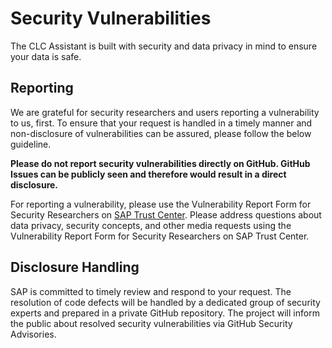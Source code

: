 # Security Vulnerabilities

The CLC Assistant is built with security and data privacy in mind to ensure your data is safe.

## Reporting

We are grateful for security researchers and users reporting a vulnerability to us, first. To ensure that your request is handled in a timely manner and non-disclosure of vulnerabilities can be assured, please follow the below guideline.

**Please do not report security vulnerabilities directly on GitHub. GitHub Issues can be publicly seen and therefore would result in a direct disclosure.**

For reporting a vulnerability, please use the Vulnerability Report Form for Security Researchers on [SAP Trust Center](https://www.sap.com/about/trust-center/security/incident-management.html).
Please address questions about data privacy, security concepts, and other media requests using the Vulnerability Report Form for Security Researchers on SAP Trust Center.

## Disclosure Handling

SAP is committed to timely review and respond to your request. The resolution of code defects will be handled by a dedicated group of security experts and prepared in a private GitHub repository. The project will inform the public about resolved security vulnerabilities via GitHub Security Advisories.

